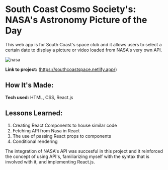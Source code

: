 # South Coast Cosmo Society's: NASA's Astronomy Picture of the Day
This web app is for South Coast's space club and it allows users to select a certain date to display a picture or video loaded from NASA's very own API.


![nasa](https://user-images.githubusercontent.com/97640502/221449902-9fcff141-9492-42a8-93ad-cd0d21eafa07.gif)


**Link to project:** (https://southcoastspace.netlify.app/)

## How It's Made:

**Tech used:** HTML, CSS, React.js


## Lessons Learned:

1. Creating React Components to house similar code
2. Fetching API from Nasa in React
3. The use of passing React props to components 
4. Conditional rendering 

The integration of NASA's API was succesful in this project and it reinforced the concept of using API's, familiarizing myself with the syntax that is involved with it, and implementing React.js. 

